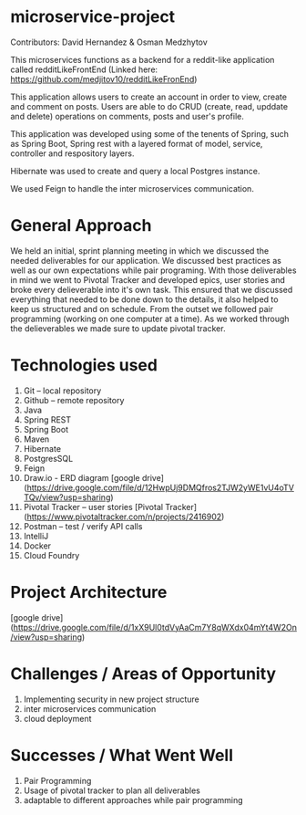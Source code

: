 # microservice-project

Contributors: David Hernandez & Osman Medzhytov

This microservices functions as a backend for a reddit-like application called redditLikeFrontEnd
(Linked here: https://github.com/medjitov10/redditLikeFronEnd) 

This application allows users to create an account in order to view, create and comment on posts. Users are able to do CRUD (create, read, upddate and delete) operations on comments, posts and user's profile.

This application was developed using some of the tenents of Spring, such as Spring Boot, Spring rest with a layered format of model, service, controller and respository layers.

Hibernate was used to create and query a local Postgres instance.

We used Feign to handle the inter microservices communication.

# General Approach
We held an initial, sprint planning meeting in which we discussed the needed deliverables for our application. We discussed best practices as well as our own expectations while pair programing. With those deliverables in mind we went to Pivotal Tracker and developed epics, user stories and broke every delieverable into it's own task. This ensured that we discussed everything that needed to be done down to the details, it also helped to keep us structured and on schedule. From the outset we followed pair programming (working on one computer at a time). As we worked through the delieverables we made sure to update pivotal tracker.

# Technologies used

1. Git – local repository
2. Github – remote repository
3. Java
4. Spring REST
5. Spring Boot
6. Maven
7. Hibernate
8. PostgresSQL
9. Feign
10. Draw.io - ERD diagram
[google drive] (https://drive.google.com/file/d/12HwpUj9DMQfros2TJW2yWE1vU4oTVTQv/view?usp=sharing)
11. Pivotal Tracker – user stories
[Pivotal Tracker] (https://www.pivotaltracker.com/n/projects/2416902)
12. Postman – test / verify API calls
13. IntelliJ
14. Docker
15. Cloud Foundry

# Project Architecture
[google drive] (https://drive.google.com/file/d/1xX9Ul0tdVyAaCm7Y8qWXdx04mYt4W2On/view?usp=sharing)

# Challenges / Areas of Opportunity 

1. Implementing security in new project structure
2. inter microservices communication
3. cloud deployment


                     
# Successes / What Went Well 

1. Pair Programming
2. Usage of pivotal tracker to plan all deliverables
3. adaptable to different approaches while pair programming
